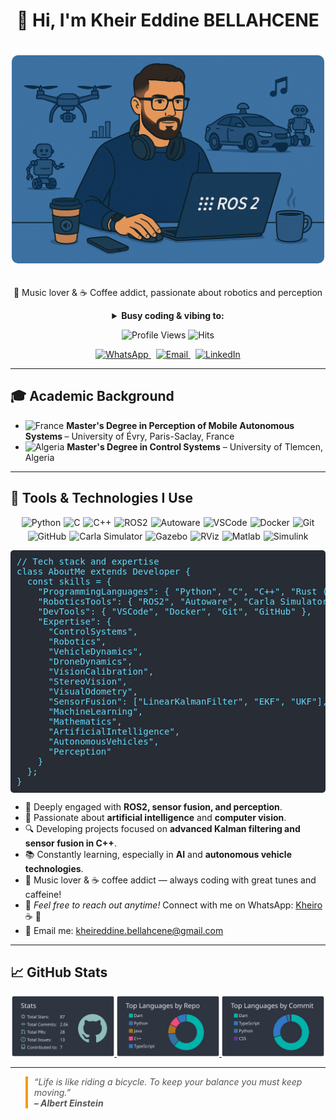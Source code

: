<div align="center" width="50%">

 <h1>👋 Hi, I'm <strong>Kheir Eddine BELLAHCENE</strong></h1>
 <img 
    src="https://github.com/kheiro-bellahcene/kheiro-bellahcene/blob/main/assets/Kheir_Eddine%20BELLAHCENE_1.png" 
    alt="Me coding" 
    width="500" 
    style="border-radius: 10px; margin: 20px 0;" 
  />
 <p>🎵 Music lover & ☕ Coffee addict, passionate about robotics and perception</p>

 <details>
   <summary><strong>Busy coding & vibing to:</strong></summary>
   <p>
     <a href="https://open.spotify.com/user/somnathpaul" target="_blank" rel="noopener noreferrer">
       <img src="https://spotify-readme.sp-xd.vercel.app/api/spotify" alt="Spotify Now Playing" />
     </a>
   </p>
 </details>

 <p>
   <img src="https://komarev.com/ghpvc/?username=kheiro-bellahcene&style=flat&color=orange&label=PROFILE+VIEWS" alt="Profile Views" />
   <img src="https://hits.seeyoufarm.com/api/count/incr/badge.svg?url=https%3A%2F%2Fgithub.com%2FSP-XD&count_bg=%2379C83D&title_bg=%23555555&icon=mediafire.svg&icon_color=%23E7E7E7&title=HITS&edge_flat=false" alt="Hits" />
 </p>
<p>
  <a href="https://wa.me/33748463647" target="_blank" rel="noopener noreferrer" style="margin-right: 8px;">
    <img src="https://img.shields.io/badge/WhatsApp-25D366?style=flat&logo=whatsapp&logoColor=white" alt="WhatsApp" />
  </a>

  <a href="mailto:kheireddine.bellahcene@gmail.com" target="_blank" rel="noopener noreferrer" style="margin-right: 8px;">
    <img src="https://img.shields.io/badge/Email-D14836?style=flat&logo=gmail&logoColor=white" alt="Email" />
  </a>

  <a href="https://www.linkedin.com/in/kheir-eddine-bellahcene/" target="_blank" rel="noopener noreferrer">
    <img src="https://img.shields.io/badge/LinkedIn-0077B5?style=flat&logo=linkedin&logoColor=white" alt="LinkedIn" />
  </a> 
 </p>

</div>

<hr />

<h2>🎓 Academic Background</h2>

<ul>
  <li>
    <img src="https://flagcdn.com/fr.svg" width="24" alt="France" />
    <strong>Master's Degree in Perception of Mobile Autonomous Systems </strong> – University of Évry, Paris-Saclay, France
  </li>
  <li>
    <img src="https://flagcdn.com/dz.svg" width="24" alt="Algeria" />
    <strong>Master's Degree in Control Systems</strong> – University of Tlemcen, Algeria
  </li>
</ul>

<hr />

<h2>🚀 Tools & Technologies I Use</h2>

<div style="display: flex; flex-wrap: wrap; gap: 5px; justify-content: center;">
  <img src="https://img.shields.io/badge/Python-FFD43B?style=flat&logo=python&logoColor=darkgreen" alt="Python" />
  <img src="https://img.shields.io/badge/C-00599C?style=flat&logo=c&logoColor=white" alt="C" />
  <img src="https://img.shields.io/badge/C++-00599C?style=flat&logo=c%2B%2B&logoColor=white" alt="C++" />
  <img src="https://img.shields.io/badge/ROS2-3C3C3D?style=flat&logo=ros&logoColor=white" alt="ROS2" />
  <img src="https://img.shields.io/badge/Autoware-4D7CFF?style=flat&logo=autoware&logoColor=white" alt="Autoware" />
  <img src="https://img.shields.io/badge/VSCode-007ACC?style=flat&logo=visual-studio-code&logoColor=white" alt="VSCode" />
  <img src="https://img.shields.io/badge/Docker-2496ED?style=flat&logo=docker&logoColor=white" alt="Docker" />
  <img src="https://img.shields.io/badge/Git-F05032?style=flat&logo=git&logoColor=white" alt="Git" />
  <img src="https://img.shields.io/badge/GitHub-181717?style=flat&logo=github&logoColor=white" alt="GitHub" />
  <img src="https://img.shields.io/badge/Carla-2392e4?style=flat&logo=carla&logoColor=white" alt="Carla Simulator" />
  <img src="https://img.shields.io/badge/Gazebo-3a2e2e?style=flat&logo=gazebo&logoColor=white" alt="Gazebo" />
  <img src="https://img.shields.io/badge/RViz-5792c4?style=flat&logo=robotics&logoColor=white" alt="RViz" />
  <img src="https://img.shields.io/badge/Matlab-0076A8?style=flat&logo=mathworks&logoColor=white" alt="Matlab" />
  <img src="https://img.shields.io/badge/Simulink-D91E18?style=flat&logo=simulink&logoColor=white" alt="Simulink" />
</div>

<pre style="background:#282c34; color:#61dafb; padding:10px; border-radius:5px;">
// Tech stack and expertise
class AboutMe extends Developer {
  const skills = {
    "ProgrammingLanguages": { "Python", "C", "C++", "Rust (learner)" },
    "RoboticsTools": { "ROS2", "Autoware", "Carla Simulator", "Gazebo", "RViz" },
    "DevTools": { "VSCode", "Docker", "Git", "GitHub" },
    "Expertise": {
      "ControlSystems",
      "Robotics",
      "VehicleDynamics",
      "DroneDynamics",
      "VisionCalibration",
      "StereoVision",
      "VisualOdometry",
      "SensorFusion": ["LinearKalmanFilter", "EKF", "UKF"],
      "MachineLearning",
      "Mathematics",
      "ArtificialIntelligence",
      "AutonomousVehicles",
      "Perception"
    }
  };
}
</pre>

<ul>
  <li>🚧 Deeply engaged with <strong>ROS2, sensor fusion, and perception</strong>.</li>
  <li>🤖 Passionate about <strong>artificial intelligence</strong> and <strong>computer vision</strong>.</li>
  <li>🔍 Developing projects focused on <strong>advanced Kalman filtering and sensor fusion in C++</strong>.</li>
  <li>📚 Constantly learning, especially in <strong>AI</strong> and <strong>autonomous vehicle technologies</strong>.</li>
  <li>🎵 Music lover & ☕ coffee addict — always coding with great tunes and caffeine!</li>
  <li>💬 <em>Feel free to reach out anytime!</em> Connect with me on WhatsApp: 
    <a href="https://wa.me/33748463647" target="_blank" rel="noopener noreferrer">Kheiro</a> ☕ 🎵
  </li>
  <li>📧 Email me: 
    <a href="mailto:kheireddine.bellahcene@gmail.com" target="_blank" rel="noopener noreferrer">
      kheireddine.bellahcene@gmail.com
    </a>
  </li>
</ul>

<hr />

<h2>📈 GitHub Stats</h2>

<div align="center">
  <a href="https://github.com/SP-XD">
    <img src="https://raw.githubusercontent.com/SP-XD/profile-summary-cards/master/profile-summary-card-output/nord_dark/3-stats.svg" width="32.5%" />
    <img src="https://raw.githubusercontent.com/SP-XD/profile-summary-cards/master/profile-summary-card-output/nord_dark/1-repos-per-language.svg" width="32.5%" />
    <img src="https://raw.githubusercontent.com/SP-XD/profile-summary-cards/master/profile-summary-card-output/nord_dark/2-most-commit-language.svg" width="32.5%" />
  </a>
</div>

<hr />

<blockquote style="font-style: italic; border-left: 4px solid #f39c12; padding-left: 10px; color: #555;">
  “Life is like riding a bicycle. To keep your balance you must keep moving.” <br />
  <strong>– Albert Einstein</strong>
</blockquote>
